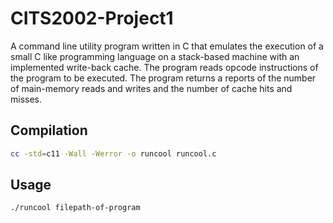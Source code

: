 # CITS2002-Project1
A command line utility program written in C that emulates the execution of a small C like programming language on a stack-based machine with an implemented write-back cache. The program reads opcode instructions of the program to be executed. The program returns a reports of the number of main-memory reads and writes and the number of cache hits and misses.

## Compilation
```bash
cc -std=c11 -Wall -Werror -o runcool runcool.c
```

## Usage
```bash
./runcool filepath-of-program
```


